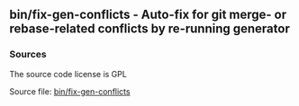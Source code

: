 ## bin/fix-gen-conflicts - Auto-fix for git merge- or rebase-related conflicts by re-running generator


### Sources
<a href="#sources"></a>
<!-- dev.mdmark  mdmark:MDSECTION  state:BEG_AUTO  param:Sources -->
The source code license is GPL

Source file: [bin/fix-gen-conflicts](/bin/fix-gen-conflicts)

<!-- dev.mdmark  mdmark:MDSECTION  state:END_AUTO  param:Sources -->

